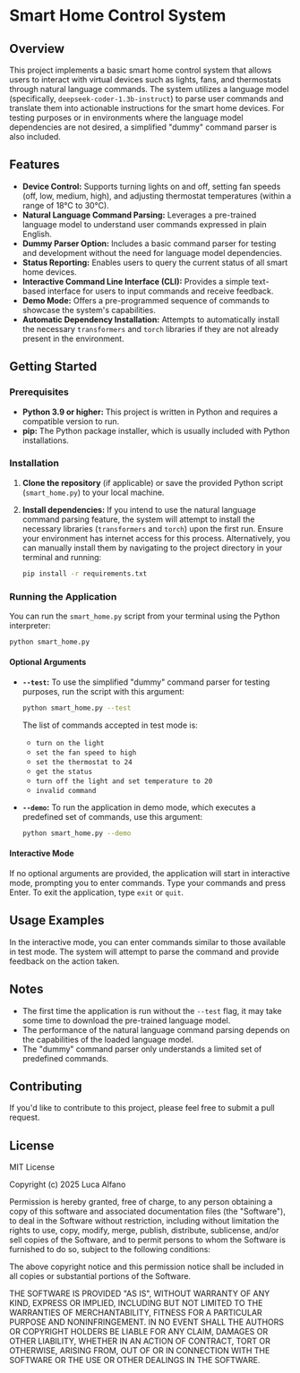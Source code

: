 # Smart Home Control System

## Overview

This project implements a basic smart home control system that allows users to interact with virtual devices such as lights, fans, and thermostats through natural language commands. The system utilizes a language model (specifically, `deepseek-coder-1.3b-instruct`) to parse user commands and translate them into actionable instructions for the smart home devices. For testing purposes or in environments where the language model dependencies are not desired, a simplified "dummy" command parser is also included.

## Features

* **Device Control:** Supports turning lights on and off, setting fan speeds (off, low, medium, high), and adjusting thermostat temperatures (within a range of 18°C to 30°C).
* **Natural Language Command Parsing:** Leverages a pre-trained language model to understand user commands expressed in plain English.
* **Dummy Parser Option:** Includes a basic command parser for testing and development without the need for language model dependencies.
* **Status Reporting:** Enables users to query the current status of all smart home devices.
* **Interactive Command Line Interface (CLI):** Provides a simple text-based interface for users to input commands and receive feedback.
* **Demo Mode:** Offers a pre-programmed sequence of commands to showcase the system's capabilities.
* **Automatic Dependency Installation:** Attempts to automatically install the necessary `transformers` and `torch` libraries if they are not already present in the environment.

## Getting Started

### Prerequisites

* **Python 3.9 or higher:** This project is written in Python and requires a compatible version to run.
* **pip:** The Python package installer, which is usually included with Python installations.

### Installation

1.  **Clone the repository** (if applicable) or save the provided Python script (`smart_home.py`) to your local machine.

2.  **Install dependencies:** If you intend to use the natural language command parsing feature, the system will attempt to install the necessary libraries (`transformers` and `torch`) upon the first run. Ensure your environment has internet access for this process. Alternatively, you can manually install them by navigating to the project directory in your terminal and running:

    ```bash
    pip install -r requirements.txt
    ```

### Running the Application

You can run the `smart_home.py` script from your terminal using the Python interpreter:

```bash
python smart_home.py
```

#### Optional Arguments

* **`--test`:** To use the simplified "dummy" command parser for testing purposes, run the script with this argument:

    ```bash
    python smart_home.py --test
    ```

    The list of commands accepted in test mode is:

    * `turn on the light`
    * `set the fan speed to high`
    * `set the thermostat to 24`
    * `get the status`
    * `turn off the light and set temperature to 20`
    * `invalid command`

* **`--demo`:** To run the application in demo mode, which executes a predefined set of commands, use this argument:

    ```bash
    python smart_home.py --demo
    ```

#### Interactive Mode

If no optional arguments are provided, the application will start in interactive mode, prompting you to enter commands. Type your commands and press Enter. To exit the application, type `exit` or `quit`.

## Usage Examples

In the interactive mode, you can enter commands similar to those available in test mode. The system will attempt to parse the command and provide feedback on the action taken.

## Notes

* The first time the application is run without the `--test` flag, it may take some time to download the pre-trained language model.
* The performance of the natural language command parsing depends on the capabilities of the loaded language model.
* The "dummy" command parser only understands a limited set of predefined commands.

## Contributing

If you'd like to contribute to this project, please feel free to submit a pull request.

## License

MIT License

Copyright (c) 2025 Luca Alfano

Permission is hereby granted, free of charge, to any person obtaining a copy
of this software and associated documentation files (the "Software"), to deal
in the Software without restriction, including without limitation the rights
to use, copy, modify, merge, publish, distribute, sublicense, and/or sell
copies of the Software, and to permit persons to whom the Software is
furnished to do so, subject to the following conditions:

The above copyright notice and this permission notice shall be included in all
copies or substantial portions of the Software.

THE SOFTWARE IS PROVIDED "AS IS", WITHOUT WARRANTY OF ANY KIND, EXPRESS OR
IMPLIED, INCLUDING BUT NOT LIMITED TO THE WARRANTIES OF MERCHANTABILITY,
FITNESS FOR A PARTICULAR PURPOSE AND NONINFRINGEMENT. IN NO EVENT SHALL THE
AUTHORS OR COPYRIGHT HOLDERS BE LIABLE FOR ANY CLAIM, DAMAGES OR OTHER
LIABILITY, WHETHER IN AN ACTION OF CONTRACT, TORT OR OTHERWISE, ARISING FROM,
OUT OF OR IN CONNECTION WITH THE SOFTWARE OR THE USE OR OTHER DEALINGS IN THE
SOFTWARE.

